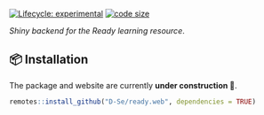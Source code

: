 <!-- badges: start -->
[![Lifecycle: experimental](https://img.shields.io/badge/lifecycle-experimental-orange.svg)](https://lifecycle.r-lib.org/articles/stages.html#experimental)
[![code size](https://img.shields.io/github/languages/code-size/D-Se/ready.app.svg)](https://github.com/D-Se/ready.app)
<!-- badges: end -->

*Shiny backend for the Ready learning resource*.

## :package: Installation

The package and website are currently **under construction :construction:**. 

```r
remotes::install_github("D-Se/ready.web", dependencies = TRUE)
```
